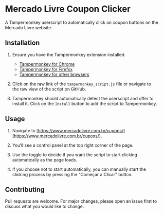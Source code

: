 # Mercado Livre Coupon Clicker

A Tampermonkey userscript to automatically click on coupon buttons on the Mercado Livre website.

## Installation

1. Ensure you have the Tampermonkey extension installed:
   - [Tampermonkey for Chrome](https://chrome.google.com/webstore/detail/tampermonkey/dhdgffkkebhmkfjojejmpbldmpobfkfo)
   - [Tampermonkey for Firefox](https://addons.mozilla.org/en-US/firefox/addon/tampermonkey/)
   - [Tampermonkey for other browsers](https://www.tampermonkey.net/)

2. Click on the raw link of the `tampermonkey_script.js` file or navigate to the raw view of the script on GitHub.

3. Tampermonkey should automatically detect the userscript and offer to install it. Click on the `Install` button to add the script to Tampermonkey.

## Usage

1. Navigate to [https://www.mercadolivre.com.br/cupons/](https://www.mercadolivre.com.br/cupons/).

2. You'll see a control panel at the top right corner of the page. 

3. Use the toggle to decide if you want the script to start clicking automatically as the page loads.

4. If you choose not to start automatically, you can manually start the clicking process by pressing the "Começar a Clicar" button.

## Contributing

Pull requests are welcome. For major changes, please open an issue first to discuss what you would like to change.
